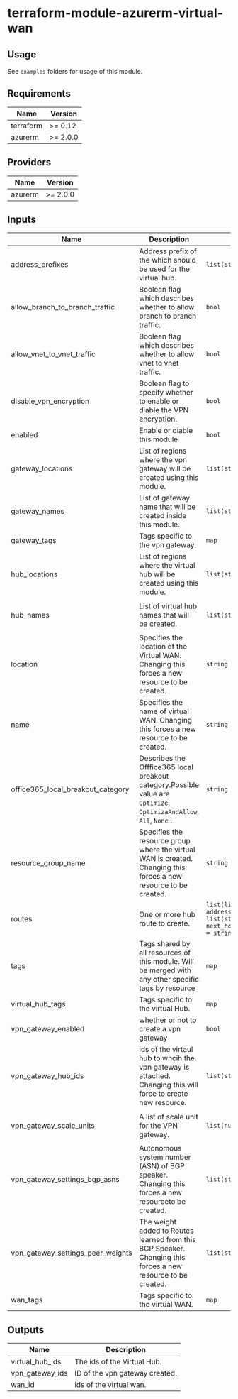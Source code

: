 # terraform-module-azurerm-virtual-wan

## Usage
See `examples` folders for usage of this module.

<!-- BEGINNING OF PRE-COMMIT-TERRAFORM DOCS HOOK -->
## Requirements

| Name | Version |
|------|---------|
| terraform | >= 0.12 |
| azurerm | >= 2.0.0 |

## Providers

| Name | Version |
|------|---------|
| azurerm | >= 2.0.0 |

## Inputs

| Name | Description | Type | Default | Required |
|------|-------------|------|---------|:--------:|
| address\_prefixes | Address prefix of the which should be used for the virtual hub. | `list(string)` | <pre>[<br>  ""<br>]</pre> | no |
| allow\_branch\_to\_branch\_traffic | Boolean flag which describes whether to allow branch to branch traffic. | `bool` | `true` | no |
| allow\_vnet\_to\_vnet\_traffic | Boolean flag which describes whether to allow vnet to vnet traffic. | `bool` | `false` | no |
| disable\_vpn\_encryption | Boolean flag to specify whether to enable or diable the VPN encryption. | `bool` | `false` | no |
| enabled | Enable or diable this module | `bool` | `true` | no |
| gateway\_locations | List of regions where the vpn gateway will be created using this module. | `list(string)` | <pre>[<br>  ""<br>]</pre> | no |
| gateway\_names | List of gateway name that will be created inside this module. | `list(string)` | <pre>[<br>  ""<br>]</pre> | no |
| gateway\_tags | Tags specific to the vpn gateway. | `map` | `{}` | no |
| hub\_locations | List of regions where the virtual hub will be created using this module. | `list(string)` | <pre>[<br>  ""<br>]</pre> | no |
| hub\_names | List of virtual hub names that will be created. | `list(string)` | <pre>[<br>  ""<br>]</pre> | no |
| location | Specifies the location of the Virtual WAN. Changing this forces a new resource to be created. | `string` | `""` | no |
| name | Specifies the name of virtual WAN. Changing this forces a new resource to be created. | `string` | `""` | no |
| office365\_local\_breakout\_category | Describes the Offfice365 local breakout category.Possible value are `Optimize`, `OptimizaAndAllow`, `All`, `None` . | `string` | `"None"` | no |
| resource\_group\_name | Specifies the resource group where the virtual WAN is created. Changing this forces a new resource to be created. | `string` | `""` | no |
| routes | One or more hub route to create. | `list(list(object({ address_prefixes = list(string), next_hop_ip_address = string })))` | `[]` | no |
| tags | Tags shared by all resources of this module. Will be merged with any other specific tags by resource | `map` | `{}` | no |
| virtual\_hub\_tags | Tags specific to the virtual Hub. | `map` | `{}` | no |
| vpn\_gateway\_enabled | whether or not to create a vpn gateway | `bool` | `false` | no |
| vpn\_gateway\_hub\_ids | ids of the virtaul hub to whcih the vpn gateway is attached. Changing this will force to create new resource. | `list(string)` | <pre>[<br>  ""<br>]</pre> | no |
| vpn\_gateway\_scale\_units | A list of scale unit for the VPN gateway. | `list(number)` | <pre>[<br>  1<br>]</pre> | no |
| vpn\_gateway\_settings\_bgp\_asns | Autonomous system number (ASN) of BGP speaker. Changing this forces a new resourceto be created. | `list(string)` | `[]` | no |
| vpn\_gateway\_settings\_peer\_weights | The weight added to Routes learned from this BGP Speaker. Changing this forces a new resource to be created. | `list(string)` | <pre>[<br>  ""<br>]</pre> | no |
| wan\_tags | Tags specific to the virtual WAN. | `map` | `{}` | no |

## Outputs

| Name | Description |
|------|-------------|
| virtual\_hub\_ids | The ids of the Virtual Hub. |
| vpn\_gateway\_ids | ID of the vpn gateway created. |
| wan\_id | ids of the virtual wan. |

<!-- END OF PRE-COMMIT-TERRAFORM DOCS HOOK -->
